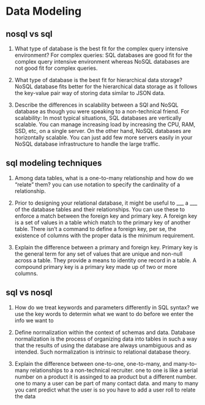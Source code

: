 # Data Modeling

## nosql vs sql

1. What type of database is the best fit for the complex query intensive environment?
For complex queries: SQL databases are good fit for the complex query intensive environment whereas NoSQL databases are not good fit for complex queries.

2. What type of database is the best fit for hierarchical data storage?
 NoSQL database fits better for the hierarchical data storage as it follows the key-value pair way of storing data similar to JSON data.

3. Describe the differences in scalability between a SQl and NoSQL database as though you were speaking to a non-technical friend.
For scalability: In most typical situations, SQL databases are vertically scalable. You can manage increasing load by increasing the CPU, RAM, SSD, etc, on a single server. On the other hand, NoSQL databases are horizontally scalable. You can just add few more servers easily in your NoSQL database infrastructure to handle the large traffic.


## sql modeling techniques

1. Among data tables, what is a one-to-many relationship and how do we “relate” them?
you can use notation to specify the cardinality of a relationship.

2. Prior to designing your relational database, it might be useful to ___ a ___ of the database tables and their relationships.
You can use these to enforce a match between the foreign key and primary key. A foreign key is a set of values in a table which match to the primary key of another table.  There isn’t a command to define a foreign key, per se, the existence of columns with the proper data is the minimum requirement.

3. Explain the difference between a primary and foreign key.
Primary key is the general term for any set of values that are unique and non-null across a table.  They provide a means to identity one record in a table.  A compound primary key is a primary key made up of two or more columns.


## sql vs nosql 

1. How do we treat keywords and parameters differently in SQL syntax?
we use the key words to determin what we want to do before we enter the info we want to 

2. Define normalization within the context of schemas and data.
Database normalization is the process of organizing data into tables in such a way that the results of using the database are always unambiguous and as intended. Such normalization is intrinsic to relational database theory.

3. Explain the difference between one-to-one, one-to-many, and many-to-many relationships to a non-technical recruiter.
one to one is like a serial number on a product it is assinged to aa product but a different number. one to many a user can be part of many contact data. and many to many you cant predict what the user is so you have to add a user roll to relate the data


